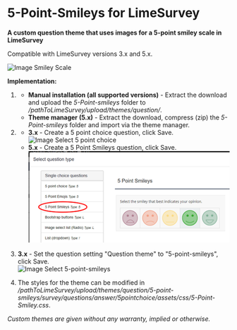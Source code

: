 # 5-Point-Smileys for LimeSurvey
**A custom question theme that uses images for a 5-point smiley scale in LimeSurvey**

Compatible with LimeSurvey versions 3.x and 5.x.

![Image Smiley Scale](/5-point-smileys/survey/questions/answer/5pointchoice/assets/images/5-point-smileys-1.png)

**Implementation:**

1) - **Manual installation (all supported versions)** - Extract the download and upload the *5-Point-smileys* folder to */pathToLimeSurvey/upload/themes/question/*.
    - **Theme manager (5.x)** - Extract the download, compress (zip) the *5-Point-smileys* folder and import via the theme manager.

2) - **3.x** - Create a 5 point choice question, click Save.<br />
![Image Select 5 point choice](/5-point-smileys/survey/questions/answer/5pointchoice/assets/images/5-point-smileys-2.png)
    - **5.x** - Create a 5 Point Smileys question, click Save.<br />
    ![Image Select question theme](/5-point-smileys/survey/questions/answer/5pointchoice/assets/images/5-point-smileys-4.png) 

3) **3.x** - Set the question setting "Question theme" to "5-point-smileys", click Save.  
![Image Select 5-point-smileys](/5-point-smileys/survey/questions/answer/5pointchoice/assets/images/5-point-smileys-3.png)

4) The styles for the theme can be modified in */pathToLimeSurvey/upload/themes/question/5-point-smileys/survey/questions/answer/5pointchoice/assets/css/5-Point-Smiley.css*.
    
    
    
*Custom themes are given without any warranty, implied or otherwise.*
